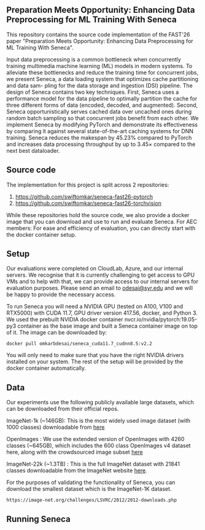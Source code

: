 ## Preparation Meets Opportunity: Enhancing Data Preprocessing for ML Training With Seneca

This repository contains the source code implementation of the FAST'26 paper "Preparation Meets Opportunity: Enhancing Data Preprocessing for ML Training With Seneca".

Input data preprocessing is a common bottleneck when concurrently training multimedia machine learning (ML) models in modern systems. To alleviate these bottlenecks and reduce the training time for concurrent jobs, we present Seneca, a data loading system that optimizes cache partitioning and data sam- pling for the data storage and ingestion (DSI) pipeline. The design of Seneca contains two key techniques. First, Seneca uses a performance model for the data pipeline to optimally partition the cache for three different forms of data (encoded, decoded, and augmented). Second, Seneca opportunistically serves cached data over uncached ones during random batch sampling so that concurrent jobs benefit from each other. We implement Seneca by modifying PyTorch and demonstrate its effectiveness by comparing it against several state-of-the-art caching systems for DNN training. Seneca reduces the makespan by 45.23% compared to PyTorch and increases data processing throughput by up to 3.45× compared to the next best dataloader.

## Source code
The implementation for this project is split across 2 repositories:
1) https://github.com/swiftomkar/seneca-fast26-pytorch
2) https://github.com/swiftomkar/seneca-fast26-torchvision


While these repositories hold the source code, we also provide a docker image that you can download and use to run and evaluate Seneca.
For AEC members: For ease and efficiency of evaluation, you can directly start with the docker container setup.

## Setup

Our evaluations were completed on CloudLab, Azure, and our internal servers. We recognise that it is currently challenging to get access to GPU VMs and to help with that, we can provide access to our internal servers for evaluation purposes. Please send an email to odesai@syr.edu and we will be happy to provide the necessary access. 

To run Seneca you will need a NVIDIA GPU (tested on A100, V100 and RTX5000) with CUDA 11.7, GPU driver version 417.56, docker, and Python 3. We used the prebuilt NVIDIA docker container nvcr.io/nvidia/pytorch:19.05-py3 container as the base image and built a Seneca container image on top of it. The image can be downloaded by:
```
docker pull omkarbdesai/seneca_cuda11.7_cudnn8.5:v2.2
```
You will only need to make sure that you have the right NVIDIA drivers installed on your system. The rest of the setup will be provided by the docker container automatically. 

## Data
Our experiments use the following publicly available large datasets, which can be downloaded from their official repos.

ImageNet-1k (~146GB): This is the most widely used image dataset (with 1000 classes) downloadable from [here](https://image-net.org/download-images.php)

OpenImages : We use the extended version of OpenImages with 4260 classes (~645GB), which includes the 600 class OpenImages v4 dataset here, along with the crowdsourced image subset [here](https://storage.googleapis.com/openimages/web/index.html)

ImageNet-22k (~1.3TB) : This is the full ImageNet dataset with 21841 classes downloadable from the ImageNet website [here](https://image-net.org/download-images.php).

For the purposes of validating the functionality of Seneca, you can download the smallest dataset which is the ImageNet-1K dataset.

```
https://image-net.org/challenges/LSVRC/2012/2012-downloads.php
```

## Running Seneca
